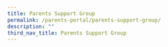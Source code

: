 ```yaml
---
title: Parents Support Group
permalink: /parents-portal/parents-support-group/
description: ""
third_nav_title: Parents Support Group
---
```

